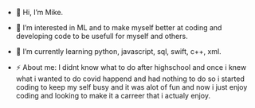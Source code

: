 - 👋 Hi, I’m Mike.
  
- 👀 I’m interested in ML and to make myself better at coding and developing code to be usefull for myself and others.
  
- 🌱 I’m currently learning python, javascript, sql, swift, c++, xml.
    
- ⚡ About me: I didnt know what to do after highschool and once i knew what i wanted to do covid happend and had nothing to do so i started coding to keep my self busy and it was alot of fun and now i just enjoy coding and looking to make it a carreer that i actualy enjoy.

